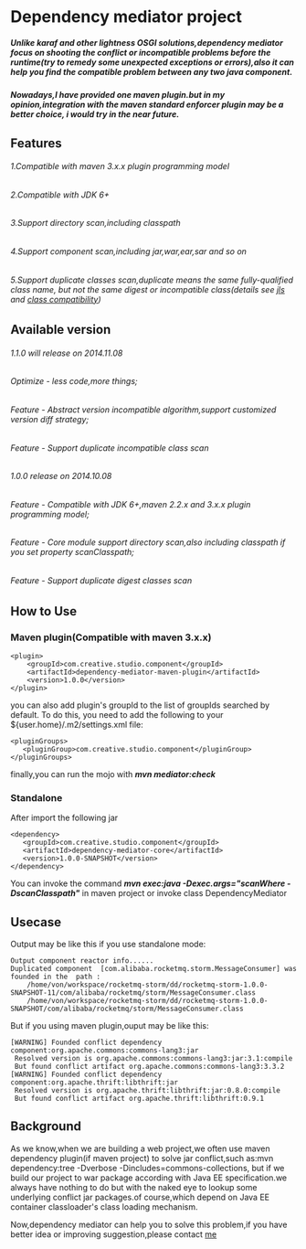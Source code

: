 # Dependency mediator project

##### Unlike karaf and other lightness OSGI solutions,dependency mediator focus on shooting the conflict or incompatible problems before the runtime(try to remedy some unexpected exceptions or errors),also it can help you find the compatible problem between any two java component.
##### Nowadays,I have provided one maven plugin.but in my opinion,integration with the maven standard enforcer plugin may be a better choice, i would try in the near future. 
 
## Features
###### 1.Compatible with maven 3.x.x plugin programming model
###### 2.Compatible with JDK 6+
###### 3.Support directory scan,including classpath
###### 4.Support component scan,including jar,war,ear,sar and so on
###### 5.Support duplicate classes scan,duplicate means the same fully-qualified class name, but not the same digest or incompatible class(details see [jls](http://docs.oracle.com/javase/specs/jls/se7/html/jls-13.html) and [class compatibility](http://www.oracle.com/technetwork/java/javase/compatibility-137541.html))



## Available version
###### 1.1.0 will release on 2014.11.08
###### Optimize - less code,more things;
###### Feature - Abstract version incompatible algorithm,support customized version diff strategy;
###### Feature - Support duplicate incompatible class scan
 
###### 1.0.0 release on 2014.10.08
###### Feature - Compatible with JDK 6+,maven 2.2.x and 3.x.x plugin programming model;
###### Feature - Core module support directory scan,also including classpath if you set property scanClasspath;
###### Feature - Support duplicate digest classes scan

## How to Use

### Maven plugin(Compatible with maven 3.x.x)
	<plugin>
		<groupId>com.creative.studio.component</groupId>
		<artifactId>dependency-mediator-maven-plugin</artifactId>
		<version>1.0.0</version>
	</plugin>

you can also add plugin's groupId to the list of groupIds searched by default. To do this, you need to add the following to your ${user.home}/.m2/settings.xml file:

    <pluginGroups>
       <pluginGroup>com.creative.studio.component</pluginGroup>
    </pluginGroups>

finally,you can run the mojo with ***mvn mediator:check***


### Standalone 
After import the following jar

    <dependency>
       <groupId>com.creative.studio.component</groupId>
	   <artifactId>dependency-mediator-core</artifactId>
	   <version>1.0.0-SNAPSHOT</version>
	</dependency>
	
You can invoke the command ***mvn exec:java -Dexec.args="scanWhere -DscanClasspath"*** in maven project or invoke class DependencyMediator
## Usecase
Output may be like this if you use standalone mode:
   
    Output component reactor info......
    Duplicated component  [com.alibaba.rocketmq.storm.MessageConsumer] was founded in the  path : 
 	    /home/von/workspace/rocketmq-storm/dd/rocketmq-storm-1.0.0-SNAPSHOT-11/com/alibaba/rocketmq/storm/MessageConsumer.class
 	    /home/von/workspace/rocketmq-storm/dd/rocketmq-storm-1.0.0-SNAPSHOT/com/alibaba/rocketmq/storm/MessageConsumer.class
 	    
 	    
But if you using maven plugin,ouput may be like this:

    [WARNING] Founded conflict dependency component:org.apache.commons:commons-lang3:jar
     Resolved version is org.apache.commons:commons-lang3:jar:3.1:compile
     But found conflict artifact org.apache.commons:commons-lang3:3.3.2
    [WARNING] Founded conflict dependency component:org.apache.thrift:libthrift:jar
     Resolved version is org.apache.thrift:libthrift:jar:0.8.0:compile
     But found conflict artifact org.apache.thrift:libthrift:0.9.1


## Background 

As we know,when we are building a web project,we often use maven dependency plugin(if maven project) to solve jar conflict,such as:mvn dependency:tree -Dverbose -Dincludes=commons-collections,
but if we build our project to war package according with Java EE specification.we always have nothing to do but with the naked eye to lookup some underlying conflict jar packages.of course,which 
depend on Java EE container classloader's class loading mechanism.

Now,dependency mediator can help you to solve this problem,if you have better idea or improving suggestion,please contact [me](fengjia10@gmail.com)
